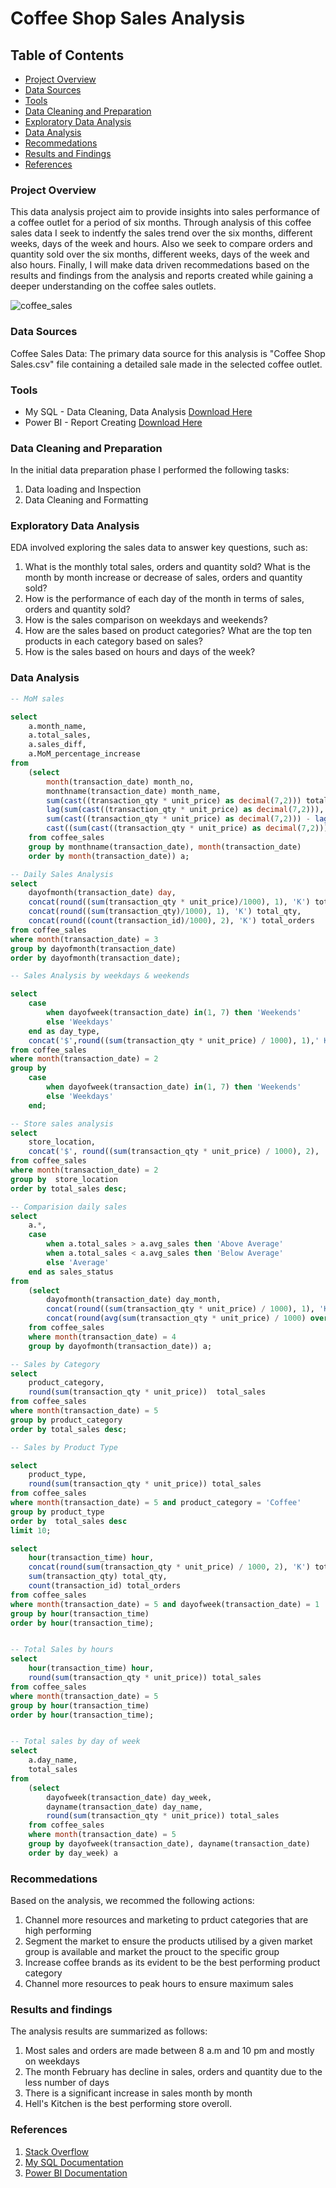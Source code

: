 # Coffee Shop Sales Analysis 

## Table of Contents

- [Project Overview](#project-overview)
- [Data Sources](#data-sources)
- [Tools](#tools)
- [Data Cleaning and Preparation](#data-cleaning-and-preparation)
- [Exploratory Data Analysis](#exploratory-data-analysis)
- [Data Analysis](#data-analysis)
- [Recommedations](#recommedations)
- [Results and Findings](#results-and-findings)
- [References](#references)


### Project Overview
This data analysis project aim to provide insights into sales performance of a coffee outlet for a period of six months. Through analysis of this coffee sales data I seek to indentfy the sales trend over the six months,  different weeks, days of the week and hours. Also we seek to compare orders and quantity sold over the six months, different weeks, days of the week and also hours. Finally, I will make data driven recommedations based on the results and findings from the analysis and reports created while gaining a deeper understanding on the coffee sales outlets.

![coffee_sales](https://github.com/Joendege/Coffee-Shop-Sales-Analysis-and-Report-/assets/123901910/8a0611a8-3dee-4312-beaf-85a59e134414)


### Data Sources
Coffee Sales Data: The primary data source for this analysis is "Coffee Shop Sales.csv" file containing a detailed sale made in the selected coffee outlet.

### Tools
- My SQL - Data Cleaning, Data Analysis [Download Here](https://dev.mysql.com/downloads/workbench/)
- Power BI - Report Creating [Download Here](https://www.microsoft.com)

### Data Cleaning and Preparation
In the initial data preparation phase I performed the following tasks:
1. Data loading and Inspection
2. Data Cleaning and Formatting

### Exploratory Data Analysis
EDA involved exploring the sales data to answer key questions, such as:
1. What is the monthly total sales, orders and quantity sold? What is the month by month increase or decrease of sales, orders and quantity sold?
2. How is the performance of each day of the month in terms of sales, orders and quantity sold?
3. How is the sales comparison on weekdays and weekends?
4. How are the sales based on product categories? What are the top ten products in each category based on sales?
5. How is the sales based on hours and days of the week?


### Data Analysis
``` SQL
-- MoM sales

select
	a.month_name,
    a.total_sales,
    a.sales_diff,
    a.MoM_percentage_increase
from
	(select 
		month(transaction_date) month_no,
		monthname(transaction_date) month_name,
		sum(cast((transaction_qty * unit_price) as decimal(7,2))) total_sales,
		lag(sum(cast((transaction_qty * unit_price) as decimal(7,2))), 1) over(order by month(transaction_date)) pm_sales,
		sum(cast((transaction_qty * unit_price) as decimal(7,2))) - lag(sum(cast((transaction_qty * unit_price) as decimal(7,2))), 1) over(order by month(transaction_date)) sales_diff,
		cast((sum(cast((transaction_qty * unit_price) as decimal(7,2))) - lag(sum(cast((transaction_qty * unit_price) as decimal(7,2))), 1) over(order by month(transaction_date))) / lag(sum(cast((transaction_qty * unit_price) as decimal(7,2))), 1) over(order by month(transaction_date)) * 100 as decimal(5,2)) as MoM_percentage_increase
	from coffee_sales
	group by monthname(transaction_date), month(transaction_date)
	order by month(transaction_date)) a;
```
``` SQL
-- Daily Sales Analysis
select 
	dayofmonth(transaction_date) day,
	concat(round((sum(transaction_qty * unit_price)/1000), 1), 'K') total_sales,
    concat(round((sum(transaction_qty)/1000), 1), 'K') total_qty,
    concat(round((count(transaction_id)/1000), 2), 'K') total_orders
from coffee_sales
where month(transaction_date) = 3
group by dayofmonth(transaction_date)
order by dayofmonth(transaction_date);
```
``` SQL
-- Sales Analysis by weekdays & weekends

select 
	case
		when dayofweek(transaction_date) in(1, 7) then 'Weekends'
        else 'Weekdays'
	end as day_type,
	concat('$',round((sum(transaction_qty * unit_price) / 1000), 1),' K') total_sales
from coffee_sales
where month(transaction_date) = 2
group by
	case
		when dayofweek(transaction_date) in(1, 7) then 'Weekends'
        else 'Weekdays'
	end;
```
``` SQL   
-- Store sales analysis
select 
	store_location,
    concat('$', round((sum(transaction_qty * unit_price) / 1000), 2), 'K') total_sales
from coffee_sales
where month(transaction_date) = 2
group by  store_location
order by total_sales desc;
```

``` SQL
-- Comparision daily sales
select 
	a.*,
    case
		when a.total_sales > a.avg_sales then 'Above Average'
        when a.total_sales < a.avg_sales then 'Below Average'
        else 'Average'
	end as sales_status
from
	(select 
		dayofmonth(transaction_date) day_month,
		concat(round((sum(transaction_qty * unit_price) / 1000), 1), 'K') total_sales,
		concat(round(avg(sum(transaction_qty * unit_price) / 1000) over(), 1), 'K') as avg_sales
	from coffee_sales
	where month(transaction_date) = 4
	group by dayofmonth(transaction_date)) a;
```

``` SQL
-- Sales by Category
select 
	product_category,
    round(sum(transaction_qty * unit_price))  total_sales
from coffee_sales
where month(transaction_date) = 5 
group by product_category
order by total_sales desc;
```
``` SQL
-- Sales by Product Type

select 
	product_type,
    round(sum(transaction_qty * unit_price)) total_sales
from coffee_sales
where month(transaction_date) = 5 and product_category = 'Coffee'
group by product_type
order by  total_sales desc
limit 10;
```
``` SQL
select 
	hour(transaction_time) hour, 
    concat(round(sum(transaction_qty * unit_price) / 1000, 2), 'K') total_sales,
    sum(transaction_qty) total_qty,
    count(transaction_id) total_orders
from coffee_sales
where month(transaction_date) = 5 and dayofweek(transaction_date) = 1
group by hour(transaction_time)
order by hour(transaction_time);
```
``` SQL

-- Total Sales by hours
select 
	hour(transaction_time) hour,
    round(sum(transaction_qty * unit_price)) total_sales
from coffee_sales
where month(transaction_date) = 5
group by hour(transaction_time)
order by hour(transaction_time);
```
``` SQL

-- Total sales by day of week
select 
	a.day_name,
    total_sales
from
	(select 
		dayofweek(transaction_date) day_week,
		dayname(transaction_date) day_name,
		round(sum(transaction_qty * unit_price)) total_sales
	from coffee_sales
	where month(transaction_date) = 5
	group by dayofweek(transaction_date), dayname(transaction_date)
	order by day_week) a
```

### Recommedations
Based on the analysis, we recommed the following actions:
1. Channel more resources and marketing to prduct categories that are high performing
2. Segment the market to ensure the products utilised by a given market group is available and market the prouct to the specific group
3. Increase coffee brands as its evident to be the best performing product category
4. Channel more resources to peak hours to ensure maximum sales

### Results and findings
The analysis results are summarized as follows:
1. Most sales and orders are made between 8 a.m and 10 pm and mostly on weekdays
2. The month February has decline in sales, orders and quantity due to the less number of days
3. There is a significant increase in sales month by month
4. Hell's Kitchen is the best performing store overoll.


### References
1. [Stack Overflow](https://stackoverflow.com/questions)
2. [My SQL Documentation](https://dev.mysql.com/doc/)
3. [Power BI Documentation](https://learn.microsoft.com/en-us/power-bi/)

























